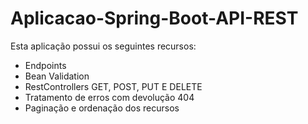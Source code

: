 # Aplicacao-Spring-Boot-API-REST

Esta aplicação possui os seguintes recursos:

- Endpoints
- Bean Validation 
- RestControllers GET, POST, PUT E DELETE
- Tratamento de erros com devolução 404
- Paginação e ordenação dos recursos
